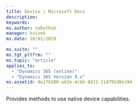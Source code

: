 ```yaml
---
title: Device | Microsoft Docs
description:
keywords:
ms.author: nabuthuk
manager: kvivek
ms.date: 10/01/2019

ms.suite: ""
ms.tgt_pltfrm: ""
ms.topic: "article"
applies_to:
  - "Dynamics 365 (online)"
  - "Dynamics 365 Version 9.x"
ms.assetid: de178280-a62e-4cbb-8421-21d792d8e194
---
```


Provides methods to use native device capabilities.
